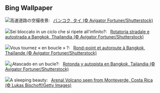 ## Bing Wallpaper
![](https://www.bing.com/th?id=OHR.BangkokCircle_JA-JP1249849159_UHD.jpg&w=1000)高速道路の空撮夜景:&nbsp;&ensp;[バンコク, タイ (© Avigator Fortuner/Shutterstock)](https://www.bing.com/th?id=OHR.BangkokCircle_JA-JP1249849159_UHD.jpg)
<br><br/>
![](https://www.bing.com/th?id=OHR.BangkokCircle_IT-IT8552577608_UHD.jpg&w=1000)Sei bloccato in un ciclo che si ripete all'infinito?:&nbsp;&ensp;[Rotatoria stradale e autostrada a Bangkok, Thailandia (© Avigator Fortuner/Shutterstock)](https://www.bing.com/th?id=OHR.BangkokCircle_IT-IT8552577608_UHD.jpg)
<br><br/>
![](https://www.bing.com/th?id=OHR.BangkokCircle_FR-FR6646035887_UHD.jpg&w=1000)Vous tournez « en boucle » ?:&nbsp;&ensp;[Rond-point et autoroute à Bangkok, Thaïlande (© Avigator Fortuner/Shutterstock)](https://www.bing.com/th?id=OHR.BangkokCircle_FR-FR6646035887_UHD.jpg)
<br><br/>
![](https://www.bing.com/th?id=OHR.BangkokCircle_ES-ES6741125775_UHD.jpg&w=1000)¿Atascado en un bucle?:&nbsp;&ensp;[Rotonda y autopista en Bangkok, Tailandia (© Avigator Fortuner/Shutterstock)](https://www.bing.com/th?id=OHR.BangkokCircle_ES-ES6741125775_UHD.jpg)
<br><br/>
![](https://www.bing.com/th?id=OHR.ArenalCostaRica_EN-GB7820638738_UHD.jpg&w=1000)A sleeping beauty:&nbsp;&ensp;[Arenal Volcano seen from Monteverde, Costa Rica (© Lukas Bischoff/Getty Images)](https://www.bing.com/th?id=OHR.ArenalCostaRica_EN-GB7820638738_UHD.jpg)
<br><br/>
